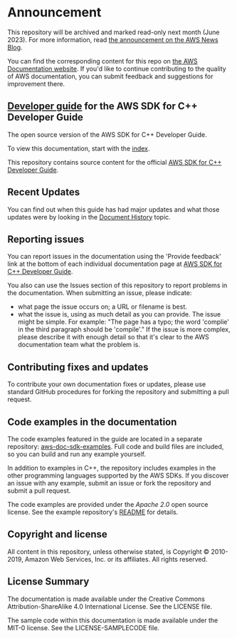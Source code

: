 # Announcement

This repository will be archived and marked read-only next month (June 2023). For more information, read [the announcement on the AWS News Blog](https://aws.amazon.com/blogs/aws/retiring-the-aws-documentation-on-github/).

You can find the corresponding content for this repo on [the AWS Documentation website](https://docs.aws.amazon.com/sdk-for-cpp/v1/developer-guide). If you'd like to continue contributing to the quality of AWS documentation, you can submit feedback and suggestions for improvement there.

## [Developer guide](doc_source/index.md) for the AWS SDK for C++ Developer Guide

The open source version of the AWS SDK for C++ Developer Guide.

To view this documentation, start with the [index](doc_source/index.md).

This repository contains source content for the official [AWS SDK for C++ Developer Guide](https://docs.aws.amazon.com/sdk-for-cpp/v1/developer-guide/welcome.html).

## Recent Updates

You can find out when this guide has had major updates and what those updates were by looking in the [Document History](doc_source/document-history.md) topic.

## Reporting issues

You can report issues in the documentation using the 'Provide feedback' link at the bottom of each individual documentation page at [AWS SDK for C++ Developer Guide](https://docs.aws.amazon.com/sdk-for-cpp/v1/developer-guide/welcome.html).

You also can use the Issues section of this repository to report problems in the documentation. When submitting an issue, please indicate:

  * what page the issue occurs on; a URL or filename is best.
  * what the issue is, using as much detail as you can provide.
    The issue might be simple. For example: "The page has a typo; the word 'complie' in the third paragraph should be 'compile'."
    If the issue is more complex, please describe it with enough detail so that it's clear to the AWS documentation team what the problem is.

## Contributing fixes and updates

To contribute your own documentation fixes or updates, please use standard GitHub procedures for forking the repository and submitting a pull request.

## Code examples in the documentation
The code examples featured in the guide are located in a separate repository:
[aws-doc-sdk-examples](https://github.com/awsdocs/aws-doc-sdk-examples/tree/master/cpp). Full
code and build files are included, so you can build and run any example yourself.

In addition to examples in C++, the repository includes examples in the other programming 
languages supported by the AWS SDKs. If you discover an issue with any example, submit an 
issue or fork the repository and submit a pull request.

The code examples are provided under the *Apache 2.0* open source license. See the example
repository's [README](https://github.com/awsdocs/aws-doc-sdk-examples/blob/master/README.rst) for
details.

## Copyright and license

All content in this repository, unless otherwise stated, is Copyright © 2010-2019, Amazon Web Services, Inc. or its affiliates. All rights reserved.

## License Summary

The documentation is made available under the Creative Commons Attribution-ShareAlike 4.0 International License. See the LICENSE file.

The sample code within this documentation is made available under the MIT-0 license. See the LICENSE-SAMPLECODE file.
